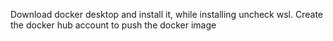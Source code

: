 Download docker desktop and install it, while installing uncheck wsl. Create the docker hub account to push the docker image
